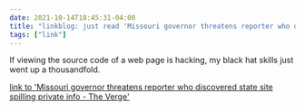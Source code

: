 ```yaml
---
date: 2021-10-14T18:45:31-04:00
title: "linkblog: just read 'Missouri governor threatens reporter who discovered state site spilling private info - The Verge'"
tags: ["link"]
---
```

If viewing the source code of a web page is hacking, my black hat skills just went up a thousandfold.
 
[link to 'Missouri governor threatens reporter who discovered state site spilling private info - The Verge'](https://www.theverge.com/2021/10/14/22726866/missouri-governor-department-elementary-secondary-education-ssn-vulnerability-disclosure)
